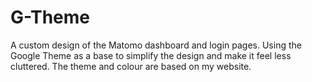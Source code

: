 # G-Theme

A custom design of the Matomo dashboard and login pages. Using the Google Theme as a base to simplify the design and make it feel less cluttered. The theme and colour are based on my website.
